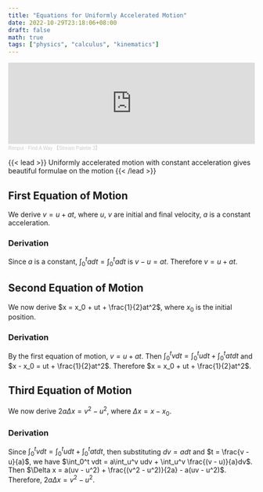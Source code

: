 ```yaml
---
title: "Equations for Uniformly Accelerated Motion"
date: 2022-10-29T23:18:06+08:00
draft: false
math: true
tags: ["physics", "calculus", "kinematics"]
---
```


<iframe width="100%" height="166" scrolling="no" frameborder="no" allow="autoplay" src="https://w.soundcloud.com/player/?url=https%3A//api.soundcloud.com/tracks/1230374854&color=%23ff5500&auto_play=false&hide_related=false&show_comments=true&show_user=true&show_reposts=false&show_teaser=true"></iframe><div style="font-size: 10px; color: #cccccc;line-break: anywhere;word-break: normal;overflow: hidden;white-space: nowrap;text-overflow: ellipsis; font-family: Interstate,Lucida Grande,Lucida Sans Unicode,Lucida Sans,Garuda,Verdana,Tahoma,sans-serif;font-weight: 100;"><a href="https://soundcloud.com/renpul" title="Renpul" target="_blank" style="color: #cccccc; text-decoration: none;">Renpul</a> · <a href="https://soundcloud.com/renpul/find-a-way" title="Find A Way 【Stream Palette 3】" target="_blank" style="color: #cccccc; text-decoration: none;">Find A Way 【Stream Palette 3】</a></div>

{{< lead >}} Uniformly accelerated motion with constant acceleration gives beautiful formulae on the motion {{< /lead >}}

## First Equation of Motion

We derive $v = u + at$, where $u,\ v$ are initial and final velocity, $a$ is a constant acceleration.

### Derivation

Since $a$ is a constant, $\int_0^t adt = \int_0^t adt$ is $v - u = at$. Therefore $v = u + at$.

## Second Equation of Motion

We now derive $x = x_0 + ut + \frac{1}{2}at^2$, where $x_0$ is the initial position.

### Derivation

By the first equation of motion, $v = u + at$. Then $\int_0^t vdt = \int_0^t udt + \int_0^t at dt$ and $x - x_0 = ut + \frac{1}{2}at^2$. Therefore $x = x_0 + ut + \frac{1}{2}at^2$.

## Third Equation of Motion

We now derive $2a\Delta x = v^2 - u^2$, where $\Delta x = x - x_0$.

### Derivation

Since $\int_0^t vdt = \int_0^t udt + \int_0^t at dt$, then substituting $dv = adt$ and $t = \frac{v - u}{a}$, we have $\int_0^t vdt = a\int_u^v udv + \int_u^v \frac{(v - u)}{a}dv$. Then $\Delta x = a(uv - u^2) + \frac{(v^2 - u^2)}{2a} - a(uv - u^2)$. Therefore, $2a\Delta x = v^2 - u^2$. 